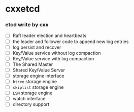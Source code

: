 # cxxetcd

### etcd write by cxx

- [ ] Raft leader election and heartbeats
- [ ] the leader and follower code to append new log entries
- [ ] log persist and recover
- [ ] Key/Value service without log compaction
- [ ] Key/Value service with log compaction
- [ ] The Shared Master
- [ ] Shared Key/Value Server
- [ ] storage engine interface
- [ ] `btree` storage engine
- [ ] `skiplist` storage engine
- [ ] `LSM` storage engine
- [ ] watch interface
- [ ] directory support